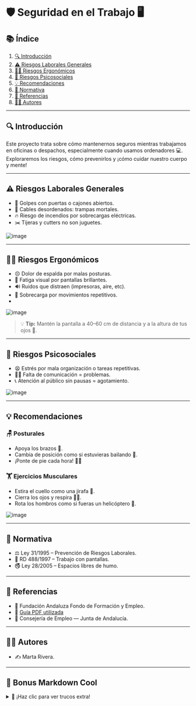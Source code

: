 
# 🛡️ Seguridad en el Trabajo 🖥️

## 📚 Índice
1. [🔍 Introducción](#introducción)
2. [⚠️ Riesgos Laborales Generales](#riesgos-laborales-generales)
3. [🧘‍♂️ Riesgos Ergonómicos](#riesgos-ergonómicos)
4. [🧠 Riesgos Psicosociales](#riesgos-psicosociales)
5. [💡 Recomendaciones](#recomendaciones)
6. [📜 Normativa](#normativa)
7. [🔗 Referencias](#referencias)
8. [👩‍💻 Autores](#autores)

---

## 🔍 Introducción

Este proyecto trata sobre cómo mantenernos seguros mientras trabajamos en oficinas o despachos, especialmente cuando usamos ordenadores 💻. Exploraremos los riesgos, cómo prevenirlos y ¡cómo cuidar nuestro cuerpo y mente!

---

## ⚠️ Riesgos Laborales Generales

- 🚪 Golpes con puertas o cajones abiertos.
- 🔌 Cables desordenados: trampas mortales.
- 🔥 Riesgo de incendios por sobrecargas eléctricas.
- ✂️ Tijeras y cutters no son juguetes.

![image](https://github.com/user-attachments/assets/1914d08a-9e56-4872-90f6-3ac6848a9e00)


---

## 🧘‍♂️ Riesgos Ergonómicos

- 😣 Dolor de espalda por malas posturas.
- 👀 Fatiga visual por pantallas brillantes.
- 🔊 Ruidos que distraen (impresoras, aire, etc).
- 💪 Sobrecarga por movimientos repetitivos.
- 
![image](https://github.com/user-attachments/assets/47a3d80d-aa07-4bfe-9d85-da1a9531404e)


> 💡 **Tip:** Mantén la pantalla a 40–60 cm de distancia y a la altura de tus ojos 👀.

---

## 🧠 Riesgos Psicosociales

- 😫 Estrés por mala organización o tareas repetitivas.
- 🙅‍♀️ Falta de comunicación = problemas.
- 📞 Atención al público sin pausas = agotamiento.

![image](https://github.com/user-attachments/assets/75bc4dfb-76dc-4872-b9ee-67755f00d9e4)


---

## 💡 Recomendaciones

### 🪑 Posturales
- Apoya los brazos 💪.
- Cambia de posición como si estuvieras bailando 🕺.
- ¡Ponte de pie cada hora! 🧍‍♀️

### 🏋️ Ejercicios Musculares
- Estira el cuello como una jirafa 🦒.
- Cierra los ojos y respira 🧘‍♀️.
- Rota los hombros como si fueras un helicóptero 🚁.

![image](https://github.com/user-attachments/assets/3b75b373-db55-48aa-8110-b99a4c29c2fc)


---

## 📜 Normativa

- ⚖️ Ley 31/1995 – Prevención de Riesgos Laborales.
- 🔌 RD 488/1997 – Trabajo con pantallas.
- 🚭 Ley 28/2005 – Espacios libres de humo.

---

## 🔗 Referencias

- 📘 Fundación Andaluza Fondo de Formación y Empleo.
- 🧾 [Guía PDF utilizada](./Seguridad_Trabajo_Oficinas-y-Despachos%20(2).pdf)
- 🏢 Consejería de Empleo — Junta de Andalucía.

---

## 👩‍💻 Autores

- ✍️ Marta Rivera.

---

## 🧩 Bonus Markdown Cool

<details>
  <summary>🎁 ¡Haz clic para ver trucos extra!</summary>

- 🌞 Usa persianas para controlar la luz.
- 🎧 Auriculares para llamadas largas.
- 🧴 Limpia bien tu escritorio, ¡también tu salud lo agradece!

</details>
